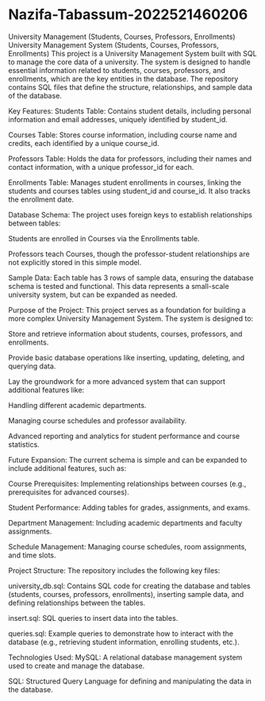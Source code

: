# Nazifa-Tabassum-2022521460206
University Management (Students, Courses, Professors, Enrollments)
University Management System (Students, Courses, Professors, Enrollments)
This project is a University Management System built with SQL to manage the core data of a university. The system is designed to handle essential information related to students, courses, professors, and enrollments, which are the key entities in the database. The repository contains SQL files that define the structure, relationships, and sample data of the database.

Key Features:
Students Table: Contains student details, including personal information and email addresses, uniquely identified by student_id.

Courses Table: Stores course information, including course name and credits, each identified by a unique course_id.

Professors Table: Holds the data for professors, including their names and contact information, with a unique professor_id for each.

Enrollments Table: Manages student enrollments in courses, linking the students and courses tables using student_id and course_id. It also tracks the enrollment date.

Database Schema:
The project uses foreign keys to establish relationships between tables:

Students are enrolled in Courses via the Enrollments table.

Professors teach Courses, though the professor-student relationships are not explicitly stored in this simple model.

Sample Data: Each table has 3 rows of sample data, ensuring the database schema is tested and functional. This data represents a small-scale university system, but can be expanded as needed.

Purpose of the Project:
This project serves as a foundation for building a more complex University Management System. The system is designed to:

Store and retrieve information about students, courses, professors, and enrollments.

Provide basic database operations like inserting, updating, deleting, and querying data.

Lay the groundwork for a more advanced system that can support additional features like:

Handling different academic departments.

Managing course schedules and professor availability.

Advanced reporting and analytics for student performance and course statistics.

Future Expansion:
The current schema is simple and can be expanded to include additional features, such as:

Course Prerequisites: Implementing relationships between courses (e.g., prerequisites for advanced courses).

Student Performance: Adding tables for grades, assignments, and exams.

Department Management: Including academic departments and faculty assignments.

Schedule Management: Managing course schedules, room assignments, and time slots.

Project Structure:
The repository includes the following key files:

university_db.sql: Contains SQL code for creating the database and tables (students, courses, professors, enrollments), inserting sample data, and defining relationships between the tables.

insert.sql: SQL queries to insert data into the tables.

queries.sql: Example queries to demonstrate how to interact with the database (e.g., retrieving student information, enrolling students, etc.).

Technologies Used:
MySQL: A relational database management system used to create and manage the database.

SQL: Structured Query Language for defining and manipulating the data in the database.
